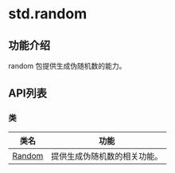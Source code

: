 
# std.random

## 功能介绍

random 包提供生成伪随机数的能力。

## API列表

### 类

类名| 功能  
---|---  
[Random](https://docs.cangjie-lang.cn/docs/1.0.1/libs/std/random/random_package_api/random_package_classes.html#class-random)| 提供生成伪随机数的相关功能。